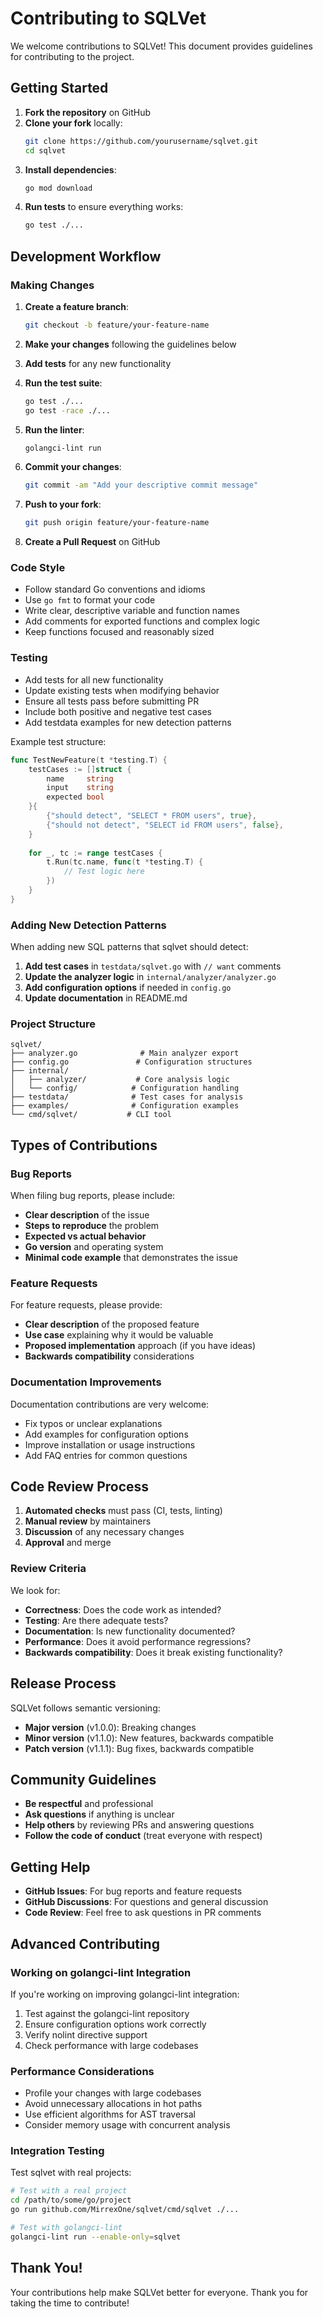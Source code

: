 # Contributing to SQLVet

We welcome contributions to SQLVet! This document provides guidelines for contributing to the project.

## Getting Started

1. **Fork the repository** on GitHub
2. **Clone your fork** locally:
   ```bash
   git clone https://github.com/yourusername/sqlvet.git
   cd sqlvet
   ```
3. **Install dependencies**:
   ```bash
   go mod download
   ```
4. **Run tests** to ensure everything works:
   ```bash
   go test ./...
   ```

## Development Workflow

### Making Changes

1. **Create a feature branch**:
   ```bash
   git checkout -b feature/your-feature-name
   ```

2. **Make your changes** following the guidelines below

3. **Add tests** for any new functionality

4. **Run the test suite**:
   ```bash
   go test ./...
   go test -race ./...
   ```

5. **Run the linter**:
   ```bash
   golangci-lint run
   ```

6. **Commit your changes**:
   ```bash
   git commit -am "Add your descriptive commit message"
   ```

7. **Push to your fork**:
   ```bash
   git push origin feature/your-feature-name
   ```

8. **Create a Pull Request** on GitHub

### Code Style

- Follow standard Go conventions and idioms
- Use `go fmt` to format your code
- Write clear, descriptive variable and function names
- Add comments for exported functions and complex logic
- Keep functions focused and reasonably sized

### Testing

- Add tests for all new functionality
- Update existing tests when modifying behavior
- Ensure all tests pass before submitting PR
- Include both positive and negative test cases
- Add testdata examples for new detection patterns

Example test structure:
```go
func TestNewFeature(t *testing.T) {
    testCases := []struct {
        name     string
        input    string
        expected bool
    }{
        {"should detect", "SELECT * FROM users", true},
        {"should not detect", "SELECT id FROM users", false},
    }
    
    for _, tc := range testCases {
        t.Run(tc.name, func(t *testing.T) {
            // Test logic here
        })
    }
}
```

### Adding New Detection Patterns

When adding new SQL patterns that sqlvet should detect:

1. **Add test cases** in `testdata/sqlvet.go` with `// want` comments
2. **Update the analyzer logic** in `internal/analyzer/analyzer.go`
3. **Add configuration options** if needed in `config.go`
4. **Update documentation** in README.md

### Project Structure

```
sqlvet/
├── analyzer.go              # Main analyzer export
├── config.go               # Configuration structures  
├── internal/
│   ├── analyzer/           # Core analysis logic
│   └── config/            # Configuration handling
├── testdata/              # Test cases for analysis
├── examples/              # Configuration examples
└── cmd/sqlvet/           # CLI tool
```

## Types of Contributions

### Bug Reports

When filing bug reports, please include:

- **Clear description** of the issue
- **Steps to reproduce** the problem
- **Expected vs actual behavior**
- **Go version** and operating system
- **Minimal code example** that demonstrates the issue

### Feature Requests

For feature requests, please provide:

- **Clear description** of the proposed feature
- **Use case** explaining why it would be valuable
- **Proposed implementation** approach (if you have ideas)
- **Backwards compatibility** considerations

### Documentation Improvements

Documentation contributions are very welcome:

- Fix typos or unclear explanations
- Add examples for configuration options
- Improve installation or usage instructions
- Add FAQ entries for common questions

## Code Review Process

1. **Automated checks** must pass (CI, tests, linting)
2. **Manual review** by maintainers
3. **Discussion** of any necessary changes
4. **Approval** and merge

### Review Criteria

We look for:

- **Correctness**: Does the code work as intended?
- **Testing**: Are there adequate tests?
- **Documentation**: Is new functionality documented?
- **Performance**: Does it avoid performance regressions?
- **Backwards compatibility**: Does it break existing functionality?

## Release Process

SQLVet follows semantic versioning:

- **Major version** (v1.0.0): Breaking changes
- **Minor version** (v1.1.0): New features, backwards compatible
- **Patch version** (v1.1.1): Bug fixes, backwards compatible

## Community Guidelines

- **Be respectful** and professional
- **Ask questions** if anything is unclear
- **Help others** by reviewing PRs and answering questions
- **Follow the code of conduct** (treat everyone with respect)

## Getting Help

- **GitHub Issues**: For bug reports and feature requests
- **GitHub Discussions**: For questions and general discussion
- **Code Review**: Feel free to ask questions in PR comments

## Advanced Contributing

### Working on golangci-lint Integration

If you're working on improving golangci-lint integration:

1. Test against the golangci-lint repository
2. Ensure configuration options work correctly
3. Verify nolint directive support
4. Check performance with large codebases

### Performance Considerations

- Profile your changes with large codebases
- Avoid unnecessary allocations in hot paths
- Use efficient algorithms for AST traversal
- Consider memory usage with concurrent analysis

### Integration Testing

Test sqlvet with real projects:

```bash
# Test with a real project
cd /path/to/some/go/project
go run github.com/MirrexOne/sqlvet/cmd/sqlvet ./...

# Test with golangci-lint
golangci-lint run --enable-only=sqlvet
```

## Thank You!

Your contributions help make SQLVet better for everyone. Thank you for taking the time to contribute!